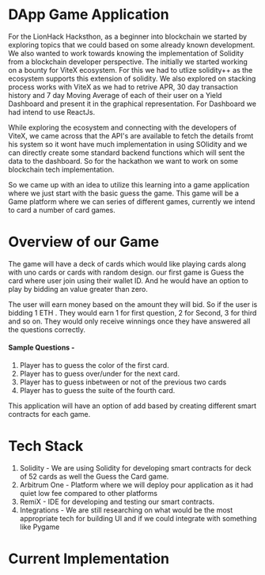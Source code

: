 # DApp Game Application
For the LionHack Hacksthon, as a beginner into blockchain we started by exploring topics that we could based on some already known development. We also wanted to work towards knowing the implementation of Solidity from a blockchain developer perspective. The initially we started working on a bounty for ViteX ecosystem. For this we had to utlize solidity++ as the ecosystem supports this extension of solidity. We also explored on stacking process works with ViteX as we had to retrive APR, 30 day transaction history and 7 day Moving Average of each of their user on a Yield Dashboard and present it in the graphical representation. For Dashboard we had intend to use ReactJs. 

While exploring the ecosystem and connecting with the developers of ViteX, we came across that the API's are available to fetch the details fromt his system so it wont have much implementation in using SOlidity and we can directly create some standard backend functions which will sent the data to the dashboard. So for the hackathon we want to work on some blockchain tech implementation. 

So we came up with an idea to utilize this learning into a game application where we just start with the basic guess the game. This game will be a Game platform where we can series of different games, currently we intend to card a number of card games. 

# Overview of our Game
The game will have a deck of cards which would like playing cards along with uno cards or cards with random design. 
our first game is Guess the card where user join using their wallet ID. And he would have an option to play by bidding an value greater than zero. 

The user will earn money based on the amount they will bid. So if the user is bidding 1 ETH . They would earn 1 for first question, 2 for Second, 3 for third and so on. They would only receive winnings once they have answered all the questions correctly. 

#### Sample Questions - 
1. Player has to guess the color of the first card. 
3. Player has to guess over/under for the next card.
3. Player has to guess inbetween or not of the previous two cards
4. Player has to guess the suite of the fourth card.

This application will have an option of add based by creating different smart contracts for each game. 

# Tech Stack
1. Solidity - We are using Solidity for developing smart contracts for deck of 52 cards as well the Guess the Card game. 
3. Arbitrum One - Platform where we will deploy pour application as it had quiet low fee compared to other platforms
4. RemiX - IDE for developing and testing our smart contracts. 
5. Integrations - We are still researching on what would be the most appropriate tech for building UI and if we could integrate with something like Pygame

# Current Implementation


